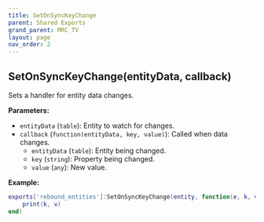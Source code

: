 ```yaml
--- 
title: SetOnSyncKeyChange 
parent: Shared Exports 
grand_parent: MRC TV 
layout: page
nav_order: 2
--- 
```


## SetOnSyncKeyChange(entityData, callback)
Sets a handler for entity data changes.

**Parameters:**
- `entityData` (`table`): Entity to watch for changes.
- `callback` (`function(entityData, key, value)`): Called when data changes.
  - `entityData` (`table`): Entity being changed.
  - `key` (`string`): Property being changed.
  - `value` (`any`): New value.

**Example:**
```lua
exports['rebound_entities']:SetOnSyncKeyChange(entity, function(e, k, v) 
    print(k, v)
end)
```
